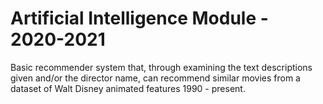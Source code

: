 # Artificial Intelligence Module - 2020-2021

Basic recommender system that, through examining the text descriptions given and/or the director name, can recommend similar movies from a dataset of Walt Disney animated features 1990 - present.
